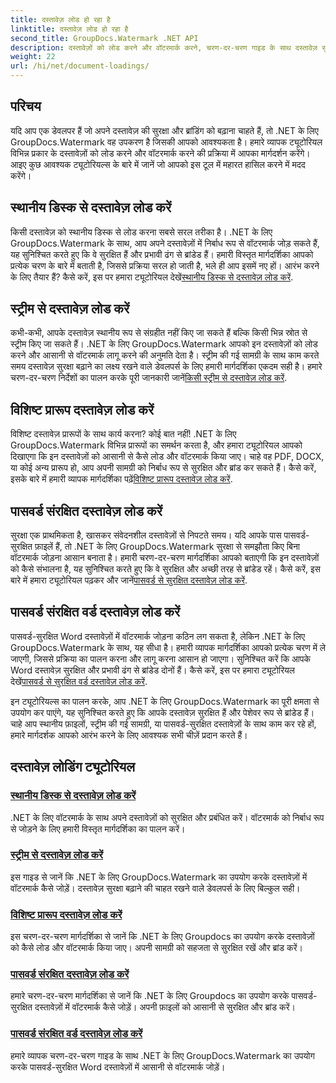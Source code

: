 ```yaml
---
title: दस्तावेज़ लोड हो रहा है
linktitle: दस्तावेज़ लोड हो रहा है
second_title: GroupDocs.Watermark .NET API
description: दस्तावेज़ों को लोड करने और वॉटरमार्क करने, चरण-दर-चरण गाइड के साथ दस्तावेज़ सुरक्षा और ब्रांडिंग सुनिश्चित करने के लिए .NET ट्यूटोरियल के लिए GroupDocs.Watermark खोजें।
weight: 22
url: /hi/net/document-loadings/
---
```

## परिचय
यदि आप एक डेवलपर हैं जो अपने दस्तावेज़ की सुरक्षा और ब्रांडिंग को बढ़ाना चाहते हैं, तो .NET के लिए GroupDocs.Watermark वह उपकरण है जिसकी आपको आवश्यकता है। हमारे व्यापक ट्यूटोरियल विभिन्न प्रकार के दस्तावेज़ों को लोड करने और वॉटरमार्क करने की प्रक्रिया में आपका मार्गदर्शन करेंगे। आइए कुछ आवश्यक ट्यूटोरियल्स के बारे में जानें जो आपको इस टूल में महारत हासिल करने में मदद करेंगे।

## स्थानीय डिस्क से दस्तावेज़ लोड करें
किसी दस्तावेज़ को स्थानीय डिस्क से लोड करना सबसे सरल तरीका है। .NET के लिए GroupDocs.Watermark के साथ, आप अपने दस्तावेज़ों में निर्बाध रूप से वॉटरमार्क जोड़ सकते हैं, यह सुनिश्चित करते हुए कि वे सुरक्षित हैं और प्रभावी ढंग से ब्रांडेड हैं। हमारी विस्तृत मार्गदर्शिका आपको प्रत्येक चरण के बारे में बताती है, जिससे प्रक्रिया सरल हो जाती है, भले ही आप इसमें नए हों। आरंभ करने के लिए तैयार हैं? कैसे करें, इस पर हमारा ट्यूटोरियल देखें[स्थानीय डिस्क से दस्तावेज़ लोड करें](./load-document-from-local-disk/).

## स्ट्रीम से दस्तावेज़ लोड करें
 कभी-कभी, आपके दस्तावेज़ स्थानीय रूप से संग्रहीत नहीं किए जा सकते हैं बल्कि किसी भिन्न स्रोत से स्ट्रीम किए जा सकते हैं। .NET के लिए GroupDocs.Watermark आपको इन दस्तावेज़ों को लोड करने और आसानी से वॉटरमार्क लागू करने की अनुमति देता है। स्ट्रीम की गई सामग्री के साथ काम करते समय दस्तावेज़ सुरक्षा बढ़ाने का लक्ष्य रखने वाले डेवलपर्स के लिए हमारी मार्गदर्शिका एकदम सही है। हमारे चरण-दर-चरण निर्देशों का पालन करके पूरी जानकारी जानें[किसी स्ट्रीम से दस्तावेज़ लोड करें](./load-document-from-stream/).

## विशिष्ट प्रारूप दस्तावेज़ लोड करें
विशिष्ट दस्तावेज़ प्रारूपों के साथ कार्य करना? कोई बात नहीं! .NET के लिए GroupDocs.Watermark विभिन्न प्रारूपों का समर्थन करता है, और हमारा ट्यूटोरियल आपको दिखाएगा कि इन दस्तावेज़ों को आसानी से कैसे लोड और वॉटरमार्क किया जाए। चाहे वह PDF, DOCX, या कोई अन्य प्रारूप हो, आप अपनी सामग्री को निर्बाध रूप से सुरक्षित और ब्रांड कर सकते हैं। कैसे करें, इसके बारे में हमारी व्यापक मार्गदर्शिका पढ़ें[विशिष्ट प्रारूप दस्तावेज़ लोड करें](./load-specific-format-document/).

## पासवर्ड संरक्षित दस्तावेज़ लोड करें
 सुरक्षा एक प्राथमिकता है, खासकर संवेदनशील दस्तावेज़ों से निपटते समय। यदि आपके पास पासवर्ड-सुरक्षित फ़ाइलें हैं, तो .NET के लिए GroupDocs.Watermark सुरक्षा से समझौता किए बिना वॉटरमार्क जोड़ना आसान बनाता है। हमारी चरण-दर-चरण मार्गदर्शिका आपको बताएगी कि इन दस्तावेज़ों को कैसे संभालना है, यह सुनिश्चित करते हुए कि वे सुरक्षित और अच्छी तरह से ब्रांडेड रहें। कैसे करें, इस बारे में हमारा ट्यूटोरियल पढ़कर और जानें[पासवर्ड से सुरक्षित दस्तावेज़ लोड करें](./load-password-protected-document/).

## पासवर्ड संरक्षित वर्ड दस्तावेज़ लोड करें
पासवर्ड-सुरक्षित Word दस्तावेज़ों में वॉटरमार्क जोड़ना कठिन लग सकता है, लेकिन .NET के लिए GroupDocs.Watermark के साथ, यह सीधा है। हमारी व्यापक मार्गदर्शिका आपको प्रत्येक चरण में ले जाएगी, जिससे प्रक्रिया का पालन करना और लागू करना आसान हो जाएगा। सुनिश्चित करें कि आपके Word दस्तावेज़ सुरक्षित और प्रभावी ढंग से ब्रांडेड दोनों हैं। कैसे करें, इस पर हमारा ट्यूटोरियल देखें[पासवर्ड से सुरक्षित वर्ड दस्तावेज़ लोड करें](./load-password-protected-word-document/).

इन ट्यूटोरियल्स का पालन करके, आप .NET के लिए GroupDocs.Watermark का पूरी क्षमता से उपयोग कर पाएंगे, यह सुनिश्चित करते हुए कि आपके दस्तावेज़ सुरक्षित हैं और पेशेवर रूप से ब्रांडेड हैं। चाहे आप स्थानीय फ़ाइलों, स्ट्रीम की गई सामग्री, या पासवर्ड-सुरक्षित दस्तावेज़ों के साथ काम कर रहे हों, हमारे मार्गदर्शक आपको आरंभ करने के लिए आवश्यक सभी चीज़ें प्रदान करते हैं।
## दस्तावेज़ लोडिंग ट्यूटोरियल
### [स्थानीय डिस्क से दस्तावेज़ लोड करें](./load-document-from-local-disk/)
.NET के लिए वॉटरमार्क के साथ अपने दस्तावेज़ों को सुरक्षित और प्रबंधित करें। वॉटरमार्क को निर्बाध रूप से जोड़ने के लिए हमारी विस्तृत मार्गदर्शिका का पालन करें।
### [स्ट्रीम से दस्तावेज़ लोड करें](./load-document-from-stream/)
इस गाइड से जानें कि .NET के लिए GroupDocs.Watermark का उपयोग करके दस्तावेज़ों में वॉटरमार्क कैसे जोड़ें। दस्तावेज़ सुरक्षा बढ़ाने की चाहत रखने वाले डेवलपर्स के लिए बिल्कुल सही।
### [विशिष्ट प्रारूप दस्तावेज़ लोड करें](./load-specific-format-document/)
इस चरण-दर-चरण मार्गदर्शिका से जानें कि .NET के लिए Groupdocs का उपयोग करके दस्तावेज़ों को कैसे लोड और वॉटरमार्क किया जाए। अपनी सामग्री को सहजता से सुरक्षित रखें और ब्रांड करें।
### [पासवर्ड संरक्षित दस्तावेज़ लोड करें](./load-password-protected-document/)
हमारे चरण-दर-चरण मार्गदर्शिका से जानें कि .NET के लिए Groupdocs का उपयोग करके पासवर्ड-सुरक्षित दस्तावेज़ों में वॉटरमार्क कैसे जोड़ें। अपनी फ़ाइलों को आसानी से सुरक्षित और ब्रांड करें।
### [पासवर्ड संरक्षित वर्ड दस्तावेज़ लोड करें](./load-password-protected-word-document/)
हमारे व्यापक चरण-दर-चरण गाइड के साथ .NET के लिए GroupDocs.Watermark का उपयोग करके पासवर्ड-सुरक्षित Word दस्तावेज़ों में आसानी से वॉटरमार्क जोड़ें।